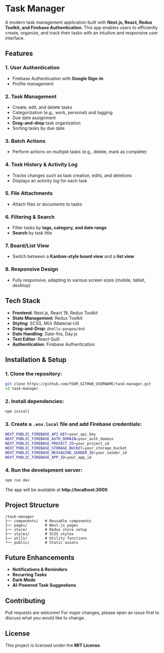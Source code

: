 # Task Manager

A modern task management application built with **Next.js, React, Redux Toolkit, and Firebase Authentication**. This app enables users to efficiently create, organize, and track their tasks with an intuitive and responsive user interface.

## Features

### 1. User Authentication

- Firebase Authentication with **Google Sign-In**
- Profile management

### 2. Task Management

- Create, edit, and delete tasks
- Categorization (e.g., work, personal) and tagging
- Due date assignment
- **Drag-and-drop** task organization
- Sorting tasks by due date

### 3. Batch Actions

- Perform actions on multiple tasks (e.g., delete, mark as complete)

### 4. Task History & Activity Log

- Tracks changes such as task creation, edits, and deletions
- Displays an activity log for each task

### 5. File Attachments

- Attach files or documents to tasks

### 6. Filtering & Search

- Filter tasks by **tags, category, and date range**
- **Search** by task title

### 7. Board/List View

- Switch between a **Kanban-style board view** and a **list view**

### 8. Responsive Design

- Fully responsive, adapting to various screen sizes (mobile, tablet, desktop)

## Tech Stack

- **Frontend**: Next.js, React 19, Redux Toolkit
- **State Management**: Redux Toolkit
- **Styling**: SCSS, MUI (Material-UI)
- **Drag-and-Drop**: `@hello-pangea/dnd`
- **Date Handling**: Date-fns, Day.js
- **Text Editor**: React Quill
- **Authentication**: Firebase Authentication

## Installation & Setup

### 1. Clone the repository:

```sh
git clone https://github.com/YOUR_GITHUB_USERNAME/task-manager.git
cd task-manager
```

### 2. Install dependencies:

```sh
npm install
```

### 3. Create a `.env.local` file and add Firebase credentials:

```sh
NEXT_PUBLIC_FIREBASE_API_KEY=your_api_key
NEXT_PUBLIC_FIREBASE_AUTH_DOMAIN=your_auth_domain
NEXT_PUBLIC_FIREBASE_PROJECT_ID=your_project_id
NEXT_PUBLIC_FIREBASE_STORAGE_BUCKET=your_storage_bucket
NEXT_PUBLIC_FIREBASE_MESSAGING_SENDER_ID=your_sender_id
NEXT_PUBLIC_FIREBASE_APP_ID=your_app_id
```

### 4. Run the development server:

```sh
npm run dev
```

The app will be available at **http://localhost:3000**.

## Project Structure

```
/task-manager
├── components/   # Reusable components
├── pages/        # Next.js pages
├── store/        # Redux store setup
├── styles/       # SCSS styles
├── utils/        # Utility functions
└── public/       # Static assets
```

## Future Enhancements

- **Notifications & Reminders**
- **Recurring Tasks**
- **Dark Mode**
- **AI-Powered Task Suggestions**

## Contributing

Pull requests are welcome! For major changes, please open an issue first to discuss what you would like to change.

## License

This project is licensed under the **MIT License**.
